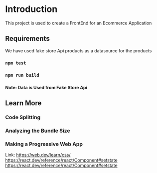 
# Introduction

This project is used to create a FrontEnd for an Ecommerce Application  

## Requirements
We have used fake store Api products as a datasource for the products

### `npm test`


### `npm run build`



### 

**Note: Data is Used from Fake Store Api**


## Learn More



### Code Splitting


### Analyzing the Bundle Size



### Making a Progressive Web App

Link: 
https://web.dev/learn/css/
https://react.dev/reference/react/Component#setstate
https://react.dev/reference/react/Component#setstate